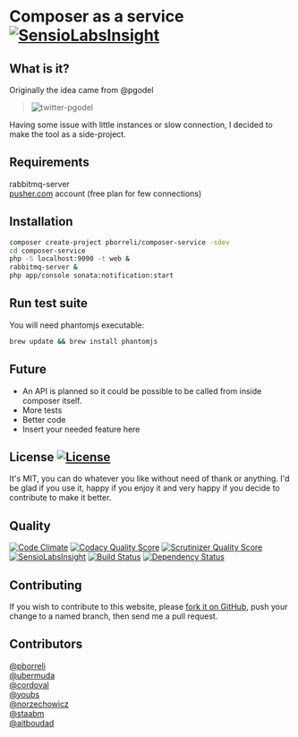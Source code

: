 # Composer as a service [![SensioLabsInsight](https://insight.sensiolabs.com/projects/20408423-f871-4d67-a87c-8967bedd6ef7/small.png)](https://insight.sensiolabs.com/projects/20408423-f871-4d67-a87c-8967bedd6ef7)

## What is it?

Originally the idea came from @pgodel

>![twitter-pgodel](https://f.cloud.github.com/assets/77759/1818659/a6217488-7018-11e3-8891-4e21f75954a0.png)

Having some issue with little instances or slow connection, I decided to make the tool as a side-project.

## Requirements

rabbitmq-server  
[pusher.com](https://app.pusher.com) account (free plan for few connections)  

## Installation

```bash
composer create-project pborreli/composer-service -sdev
cd composer-service
php -S localhost:9090 -t web &
rabbitmq-server &
php app/console sonata:notification:start
```

## Run test suite

You will need phantomjs executable:

```bash
brew update && brew install phantomjs
```

## Future

 - An API is planned so it could be possible to be called from inside composer itself.
 - More tests
 - Better code
 - Insert your needed feature here

## License [![License](https://poser.pugx.org/pborreli/composer-service/license.png)](https://packagist.org/packages/pborreli/composer-service)

It's MIT, you can do whatever you like without need of thank or anything.
I'd be glad if you use it, happy if you enjoy it and very happy if you decide to contribute to make it better.

## Quality

[![Code Climate](https://codeclimate.com/github/pborreli/composer-service.png)](https://codeclimate.com/github/pborreli/composer-service)
[![Codacy Quality Score](http://img.shields.io/badge/Codacy-B-green.png)](https://www.codacy.com/public/pborreli/composer-service.git)
[![Scrutinizer Quality Score](https://scrutinizer-ci.com/g/pborreli/composer-service/badges/quality-score.png?s=e24aa692dbefefcc7c9ed77bc1e9c64968a12571)](https://scrutinizer-ci.com/g/pborreli/composer-service/)
[![SensioLabsInsight](https://insight.sensiolabs.com/projects/20408423-f871-4d67-a87c-8967bedd6ef7/mini.png)](https://insight.sensiolabs.com/projects/20408423-f871-4d67-a87c-8967bedd6ef7)
[![Build Status](https://travis-ci.org/pborreli/composer-service.svg?branch=master)](https://travis-ci.org/pborreli/composer-service)
[![Dependency Status](https://www.versioneye.com/php/pborreli:composer-service/dev-master/badge.png)](https://www.versioneye.com/php/pborreli:composer-service/dev-master)

## Contributing

If you wish to contribute to this website, please [fork it on GitHub](https://github.com/pborreli/composer-service/fork), push your
change to a named branch, then send me a pull request.

## Contributors

[@pborreli](https://github.com/pborreli)  
[@ubermuda](https://github.com/ubermuda)  
[@cordoval](https://github.com/cordoval)  
[@youbs](https://github.com/youbs)  
[@norzechowicz](https://github.com/norzechowicz)  
[@staabm](https://github.com/staabm)  
[@aitboudad](https://github.com/aitboudad)  
 

